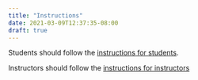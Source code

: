 ```yaml
---
title: "Instructions"
date: 2021-03-09T12:37:35-08:00
draft: true
---
```


Students should follow the [instructions for students](students).

Instructors should follow the [instructions for instructors](instructors)
